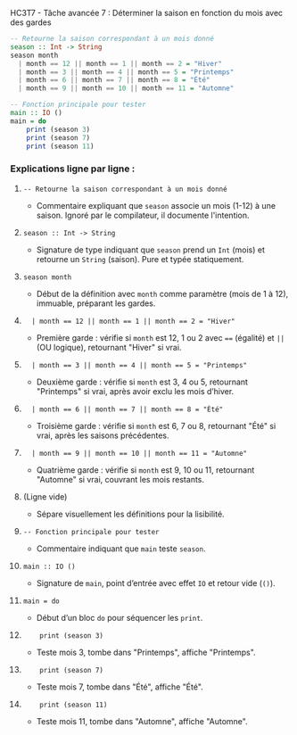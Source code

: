 HC3T7 - Tâche avancée 7 : Déterminer la saison en fonction du mois avec des gardes

```haskell
-- Retourne la saison correspondant à un mois donné
season :: Int -> String
season month
  | month == 12 || month == 1 || month == 2 = "Hiver"
  | month == 3 || month == 4 || month == 5 = "Printemps"
  | month == 6 || month == 7 || month == 8 = "Été"
  | month == 9 || month == 10 || month == 11 = "Automne"

-- Fonction principale pour tester
main :: IO ()
main = do
    print (season 3)
    print (season 7)
    print (season 11)
```

### Explications ligne par ligne :

1. `-- Retourne la saison correspondant à un mois donné`  
   - Commentaire expliquant que `season` associe un mois (1-12) à une saison. Ignoré par le compilateur, il documente l'intention.

2. `season :: Int -> String`  
   - Signature de type indiquant que `season` prend un `Int` (mois) et retourne un `String` (saison). Pure et typée statiquement.

3. `season month`  
   - Début de la définition avec `month` comme paramètre (mois de 1 à 12), immuable, préparant les gardes.

4. `  | month == 12 || month == 1 || month == 2 = "Hiver"`  
   - Première garde : vérifie si `month` est 12, 1 ou 2 avec `==` (égalité) et `||` (OU logique), retournant "Hiver" si vrai.

5. `  | month == 3 || month == 4 || month == 5 = "Printemps"`  
   - Deuxième garde : vérifie si `month` est 3, 4 ou 5, retournant "Printemps" si vrai, après avoir exclu les mois d’hiver.

6. `  | month == 6 || month == 7 || month == 8 = "Été"`  
   - Troisième garde : vérifie si `month` est 6, 7 ou 8, retournant "Été" si vrai, après les saisons précédentes.

7. `  | month == 9 || month == 10 || month == 11 = "Automne"`  
   - Quatrième garde : vérifie si `month` est 9, 10 ou 11, retournant "Automne" si vrai, couvrant les mois restants.

8. (Ligne vide)  
   - Sépare visuellement les définitions pour la lisibilité.

9. `-- Fonction principale pour tester`  
   - Commentaire indiquant que `main` teste `season`.

10. `main :: IO ()`  
    - Signature de `main`, point d’entrée avec effet `IO` et retour vide (`()`).

11. `main = do`  
    - Début d’un bloc `do` pour séquencer les `print`.

12. `    print (season 3)`  
    - Teste mois 3, tombe dans "Printemps", affiche "Printemps".

13. `    print (season 7)`  
    - Teste mois 7, tombe dans "Été", affiche "Été".

14. `    print (season 11)`  
    - Teste mois 11, tombe dans "Automne", affiche "Automne".

